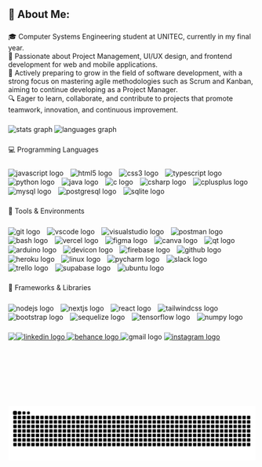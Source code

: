 <h2 align="left">💫 About Me:</h2>

###

<p align="left">🎓 Computer Systems Engineering student at UNITEC, currently in my final year.<br>💼 Passionate about Project Management, UI/UX design, and frontend development for web and mobile applications.<br>🚀 Actively preparing to grow in the field of software development, with a strong focus on mastering agile methodologies such as Scrum and Kanban, aiming to continue developing as a Project Manager.<br>🔍 Eager to learn, collaborate, and contribute to projects that promote teamwork, innovation, and continuous improvement.</p>

###

<div align="left">
  <img src="https://github-readme-stats.vercel.app/api?username=jorgefranciscopaz&hide_title=false&hide_rank=false&show_icons=true&include_all_commits=true&count_private=true&disable_animations=false&theme=dracula&locale=en&hide_border=false" height="150" alt="stats graph"  />
  <img src="https://github-readme-stats.vercel.app/api/top-langs?username=jorgefranciscopaz&locale=en&hide_title=false&layout=compact&card_width=320&langs_count=5&theme=dracula&hide_border=false" height="150" alt="languages graph"  />
</div>

###

<p align="left">💻 Programming Languages</p>

###

<div align="left">
  <img src="https://cdn.jsdelivr.net/gh/devicons/devicon/icons/javascript/javascript-original.svg" style="height: 30px; margin-right: 10px; vertical-align: middle;" alt="javascript logo" />
  <img src="https://cdn.jsdelivr.net/gh/devicons/devicon/icons/html5/html5-original.svg" style="height: 30px; margin-right: 10px; vertical-align: middle;" alt="html5 logo" />
  <img src="https://cdn.jsdelivr.net/gh/devicons/devicon/icons/css3/css3-original.svg" style="height: 30px; margin-right: 10px; vertical-align: middle;" alt="css3 logo" />
  <img src="https://cdn.jsdelivr.net/gh/devicons/devicon/icons/typescript/typescript-original.svg" style="height: 30px; margin-right: 10px; vertical-align: middle;" alt="typescript logo" />
  <img src="https://cdn.jsdelivr.net/gh/devicons/devicon/icons/python/python-original.svg" style="height: 30px; margin-right: 10px; vertical-align: middle;" alt="python logo" />
  <img src="https://cdn.jsdelivr.net/gh/devicons/devicon/icons/java/java-original.svg" style="height: 30px; margin-right: 10px; vertical-align: middle;" alt="java logo" />
  <img src="https://cdn.jsdelivr.net/gh/devicons/devicon/icons/c/c-original.svg" style="height: 30px; margin-right: 10px; vertical-align: middle;" alt="c logo" />
  <img src="https://cdn.jsdelivr.net/gh/devicons/devicon/icons/csharp/csharp-original.svg" style="height: 30px; margin-right: 10px; vertical-align: middle;" alt="csharp logo" />
  <img src="https://cdn.jsdelivr.net/gh/devicons/devicon/icons/cplusplus/cplusplus-original.svg" style="height: 30px; margin-right: 10px; vertical-align: middle;" alt="cplusplus logo" />
  <img src="https://cdn.simpleicons.org/mysql/4479A1" style="height: 30px; margin-right: 10px; vertical-align: middle;" alt="mysql logo" />
  <img src="https://cdn.jsdelivr.net/gh/devicons/devicon/icons/postgresql/postgresql-original.svg" style="height: 30px; margin-right: 10px; vertical-align: middle;" alt="postgresql logo" />
  <img src="https://skillicons.dev/icons?i=sqlite" style="height: 30px; margin-right: 10px; vertical-align: middle;" alt="sqlite logo" />
</div>


###

<p align="left">🧰 Tools & Environments</p>

###

<div align="left">
  <img src="https://skillicons.dev/icons?i=git" style="height: 30px; margin-right: 10px; vertical-align: middle;" alt="git logo" />
  <img src="https://cdn.jsdelivr.net/gh/devicons/devicon/icons/vscode/vscode-original.svg" style="height: 30px; margin-right: 10px; vertical-align: middle;" alt="vscode logo" />
  <img src="https://cdn.jsdelivr.net/gh/devicons/devicon/icons/visualstudio/visualstudio-plain.svg" style="height: 30px; margin-right: 10px; vertical-align: middle;" alt="visualstudio logo" />
  <img src="https://cdn.simpleicons.org/postman/FF6C37" style="height: 30px; margin-right: 10px; vertical-align: middle;" alt="postman logo" />
  <img src="https://cdn.jsdelivr.net/gh/devicons/devicon/icons/bash/bash-original.svg" style="height: 30px; margin-right: 10px; vertical-align: middle;" alt="bash logo" />
  <img src="https://img.shields.io/badge/Vercel-000000?logo=vercel&logoColor=white&style=for-the-badge" style="height: 30px; margin-right: 10px; vertical-align: middle;" alt="vercel logo" />
  <img src="https://cdn.jsdelivr.net/gh/devicons/devicon/icons/figma/figma-original.svg" style="height: 30px; margin-right: 10px; vertical-align: middle;" alt="figma logo" />
  <img src="https://cdn.jsdelivr.net/gh/devicons/devicon/icons/canva/canva-original.svg" style="height: 30px; margin-right: 10px; vertical-align: middle;" alt="canva logo" />
  <img src="https://cdn.jsdelivr.net/gh/devicons/devicon/icons/qt/qt-original.svg" style="height: 30px; margin-right: 10px; vertical-align: middle;" alt="qt logo" />
  <img src="https://cdn.simpleicons.org/arduino/00979D" style="height: 30px; margin-right: 10px; vertical-align: middle;" alt="arduino logo" />
  <img src="https://cdn.jsdelivr.net/gh/devicons/devicon/icons/devicon/devicon-original.svg" style="height: 30px; margin-right: 10px; vertical-align: middle;" alt="devicon logo" />
  <img src="https://cdn.jsdelivr.net/gh/devicons/devicon/icons/firebase/firebase-plain.svg" style="height: 30px; margin-right: 10px; vertical-align: middle;" alt="firebase logo" />
  <img src="https://skillicons.dev/icons?i=github" style="height: 30px; margin-right: 10px; vertical-align: middle;" alt="github logo" />
  <img src="https://skillicons.dev/icons?i=heroku" style="height: 30px; margin-right: 10px; vertical-align: middle;" alt="heroku logo" />
  <img src="https://cdn.jsdelivr.net/gh/devicons/devicon/icons/linux/linux-original.svg" style="height: 30px; margin-right: 10px; vertical-align: middle;" alt="linux logo" />
  <img src="https://cdn.jsdelivr.net/gh/devicons/devicon/icons/pycharm/pycharm-original.svg" style="height: 30px; margin-right: 10px; vertical-align: middle;" alt="pycharm logo" />
  <img src="https://cdn.jsdelivr.net/gh/devicons/devicon/icons/slack/slack-original.svg" style="height: 30px; margin-right: 10px; vertical-align: middle;" alt="slack logo" />
  <img src="https://cdn.jsdelivr.net/gh/devicons/devicon/icons/trello/trello-plain.svg" style="height: 30px; margin-right: 10px; vertical-align: middle;" alt="trello logo" />
  <img src="https://cdn.simpleicons.org/supabase/3ECF8E" style="height: 30px; margin-right: 10px; vertical-align: middle;" alt="supabase logo" />
  <img src="https://cdn.simpleicons.org/ubuntu/E95420" style="height: 30px; margin-right: 10px; vertical-align: middle;" alt="ubuntu logo" />
</div>


###

<p align="left">🔧 Frameworks & Libraries</p>

###

<div align="left">
  <img src="https://cdn.jsdelivr.net/gh/devicons/devicon/icons/nodejs/nodejs-original.svg" style="height: 30px; margin-right: 10px; vertical-align: middle;" alt="nodejs logo" />
  <img src="https://cdn.jsdelivr.net/gh/devicons/devicon/icons/nextjs/nextjs-original.svg" style="height: 30px; margin-right: 10px; vertical-align: middle;" alt="nextjs logo" />
  <img src="https://cdn.jsdelivr.net/gh/devicons/devicon/icons/react/react-original.svg" style="height: 30px; margin-right: 10px; vertical-align: middle;" alt="react logo" />
  <img src="https://cdn.simpleicons.org/tailwindcss/06B6D4" style="height: 30px; margin-right: 10px; vertical-align: middle;" alt="tailwindcss logo" />
  <img src="https://cdn.jsdelivr.net/gh/devicons/devicon/icons/bootstrap/bootstrap-original.svg" style="height: 30px; margin-right: 10px; vertical-align: middle;" alt="bootstrap logo" />
  <img src="https://cdn.jsdelivr.net/gh/devicons/devicon/icons/sequelize/sequelize-original.svg" style="height: 30px; margin-right: 10px; vertical-align: middle;" alt="sequelize logo" />
  <img src="https://cdn.jsdelivr.net/gh/devicons/devicon/icons/tensorflow/tensorflow-original.svg" style="height: 30px; margin-right: 10px; vertical-align: middle;" alt="tensorflow logo" />
  <img src="https://cdn.jsdelivr.net/gh/devicons/devicon/icons/numpy/numpy-original.svg" style="height: 30px; margin-right: 10px; vertical-align: middle;" alt="numpy logo" />
</div>

###

<img align="left" height="150" src="https://media.giphy.com/media/v1.Y2lkPTc5MGI3NjExeTZzaWd6cHBpMjE2c29oeXY2NzFzeXRsNmh5YjNlaDI5Z3Q3MXVtMyZlcD12MV9naWZzX3NlYXJjaCZjdD1n/lJNoBCvQYp7nq/giphy.gif"  />

###

<div align="left">
  <a href="https://www.linkedin.com/in/jorge-paz-64a7a130a/" target="_blank">
    <img src="https://img.shields.io/static/v1?message=LinkedIn&logo=linkedin&label=&color=0077B5&logoColor=white&labelColor=&style=for-the-badge" height="40" alt="linkedin logo"  />
  </a>
  <a href="https://www.behance.net/jorgefranciscopaz011" target="_blank">
    <img src="https://img.shields.io/static/v1?message=Behance&logo=behance&label=&color=1769ff&logoColor=white&labelColor=&style=for-the-badge" height="40" alt="behance logo"  />
  </a>
  <img src="https://img.shields.io/static/v1?message=Gmail&logo=gmail&label=&color=D14836&logoColor=white&labelColor=&style=for-the-badge" height="40" alt="gmail logo"  />
  <a href="https://www.instagram.com/jfrancisco.pz041016/" target="_blank">
    <img src="https://img.shields.io/static/v1?message=Instagram&logo=instagram&label=&color=E4405F&logoColor=white&labelColor=&style=for-the-badge" height="40" alt="instagram logo"  />
  </a>
</div>

###

<br clear="both">

<img src="https://github.com/jorgefranciscopaz/jorgefranciscopaz/blob/output/snake.svg" alt="Snake animation" />

###
